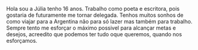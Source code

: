 Hola sou a Júlia tenho 16 anos.
Trabalho como poeta e escritora, pois gostaria de futuramente me tornar delegada.
Tenhos muitos sonhos de como viajar para a Argentina não para só lazer mas também para trabalho.
Sempre tento me esforçar o máximo possivel para alcançar metas e desejos, acreedito que podemos ter tudo oque queremos, quando nos esforçamos.
